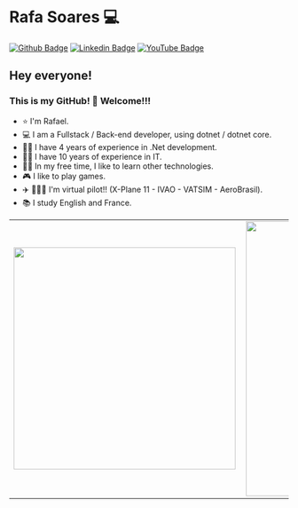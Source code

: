 # Rafa Soares 💻

[![Github Badge](https://img.shields.io/badge/-Github-000?style=flat-square&logo=Github&logoColor=white&link=https://github.com/rslewenstein)](https://github.com/rslewenstein)
[![Linkedin Badge](https://img.shields.io/badge/-LinkedIn-blue?style=flat-square&logo=Linkedin&logoColor=white&link=https://www.linkedin.com/in/rafael-soares-lewenstein/)](https://www.linkedin.com/in/rafael-soares-lewenstein/)
[![YouTube Badge](https://img.shields.io/badge/YouTube-%23FF0000.svg?&style=flat-square&logo=youtube&logoColor=white&link=https://youtube.com/c/RafaelSoaresLew)](https://youtube.com/c/RafaelSoaresLew)


## Hey everyone!
### This is my GitHub! 🤗 Welcome!!!

- ⭐ I'm Rafael.
- 💻 I am a Fullstack / Back-end developer, using dotnet / dotnet core.
- 👨‍💻 I have 4 years of experience in .Net development.
- 👨‍💻 I have 10 years of experience in IT.
- 👨‍💻 In my free time, I like to learn other technologies.
- 🎮 I like to play games. 
- ✈️ 👨🏽‍✈️ I'm virtual pilot!! (X-Plane 11 - IVAO - VATSIM - AeroBrasil).
- 📚 I study English and France.

<center>
<table>
    <tr>
        <td><img width="400px" align="left" src="https://github-readme-stats.vercel.app/api/top-langs/?username=rslewenstein&hide=html&layout=compact&theme=buefy" /></td>
        <td><img width="495px" align="left" src="https://github-readme-stats.vercel.app/api?username=rslewenstein&theme=buefy"/></td>
    </tr>   
</table>
</center>
